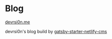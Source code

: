 # Blog

[devrsi0n.me](https://devrsion.me)

devrsi0n's blog build by [gatsby-starter-netlify-cms](https://github.com/netlify-templates/gatsby-starter-netlify-cms)
